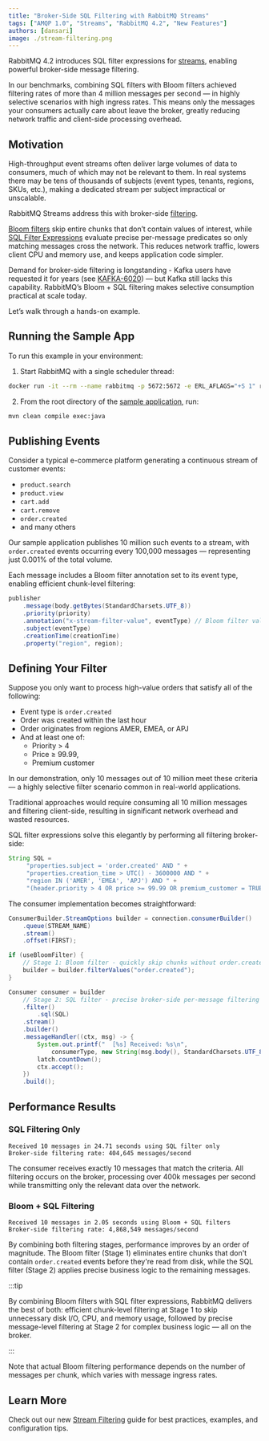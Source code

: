 ```yaml
---
title: "Broker-Side SQL Filtering with RabbitMQ Streams"
tags: ["AMQP 1.0", "Streams", "RabbitMQ 4.2", "New Features"]
authors: [dansari]
image: ./stream-filtering.png
---
```


RabbitMQ 4.2 introduces SQL filter expressions for [streams](/docs/streams), enabling powerful broker-side message filtering.

In our benchmarks, combining SQL filters with Bloom filters achieved filtering rates of more than 4 million messages per second — in highly selective scenarios with high ingress rates.
This means only the messages your consumers actually care about leave the broker, greatly reducing network traffic and client-side processing overhead.

<!-- truncate -->

## Motivation

High-throughput event streams often deliver large volumes of data to consumers, much of which may not be relevant to them.
In real systems there may be tens of thousands of subjects (event types, tenants, regions, SKUs, etc.), making a dedicated stream per subject impractical or unscalable.

RabbitMQ Streams address this with broker-side [filtering](/docs/next/stream-filtering).

[Bloom filters](/docs/next/stream-filtering#stage-1-bloom-filter) skip entire chunks that don’t contain values of interest, while [SQL Filter Expressions](/docs/next/stream-filtering#sql-filter-expressions) evaluate precise per-message predicates so only matching messages cross the network.
This reduces network traffic, lowers client CPU and memory use, and keeps application code simpler.

Demand for broker-side filtering is longstanding - Kafka users have requested it for years (see [KAFKA-6020](https://issues.apache.org/jira/browse/KAFKA-6020)) — but Kafka still lacks this capability.
RabbitMQ’s Bloom + SQL filtering makes selective consumption practical at scale today.

Let’s walk through a hands-on example.

## Running the Sample App

To run this example in your environment:
1. Start RabbitMQ with a single scheduler thread:
```bash
docker run -it --rm --name rabbitmq -p 5672:5672 -e ERL_AFLAGS="+S 1" rabbitmq:4.2.0-beta.3
```

2. From the root directory of the [sample application](https://github.com/ansd/sql-filter-expressions/tree/blog-post), run:
```bash
mvn clean compile exec:java
```

## Publishing Events

Consider a typical e-commerce platform generating a continuous stream of customer events:
* `product.search`
* `product.view`
* `cart.add`
* `cart.remove`
* `order.created`
* and many others

Our sample application publishes 10 million such events to a stream, with `order.created` events occurring every 100,000 messages — representing just 0.001% of the total volume.

Each message includes a Bloom filter annotation set to its event type, enabling efficient chunk-level filtering:
```java
publisher
    .message(body.getBytes(StandardCharsets.UTF_8))
    .priority(priority)
    .annotation("x-stream-filter-value", eventType) // Bloom filter value
    .subject(eventType)
    .creationTime(creationTime)
    .property("region", region);
```

## Defining Your Filter

Suppose you only want to process high-value orders that satisfy all of the following:
* Event type is `order.created`
* Order was created within the last hour
* Order originates from regions AMER, EMEA, or APJ
* And at least one of:
    * Priority > 4
    * Price ≥ 99.99,
    * Premium customer

In our demonstration, only 10 messages out of 10 million meet these criteria — a highly selective filter scenario common in real-world applications.

Traditional approaches would require consuming all 10 million messages and filtering client-side, resulting in significant network overhead and wasted resources.

SQL filter expressions solve this elegantly by performing all filtering broker-side:

```java
String SQL =
     "properties.subject = 'order.created' AND " +
     "properties.creation_time > UTC() - 3600000 AND " +
     "region IN ('AMER', 'EMEA', 'APJ') AND " +
     "(header.priority > 4 OR price >= 99.99 OR premium_customer = TRUE)";
```

The consumer implementation becomes straightforward:
```java
ConsumerBuilder.StreamOptions builder = connection.consumerBuilder()
    .queue(STREAM_NAME)
    .stream()
    .offset(FIRST);

if (useBloomFilter) {
    // Stage 1: Bloom filter - quickly skip chunks without order.created events
    builder = builder.filterValues("order.created");
}

Consumer consumer = builder
    // Stage 2: SQL filter - precise broker-side per-message filtering
    .filter()
        .sql(SQL)
    .stream()
    .builder()
    .messageHandler((ctx, msg) -> {
        System.out.printf("  [%s] Received: %s\n",
            consumerType, new String(msg.body(), StandardCharsets.UTF_8));
        latch.countDown();
        ctx.accept();
    })
    .build();
```

## Performance Results

### SQL Filtering Only

```
Received 10 messages in 24.71 seconds using SQL filter only
Broker-side filtering rate: 404,645 messages/second
```

The consumer receives exactly 10 messages that match the criteria.
All filtering occurs on the broker, processing over 400k messages per second while transmitting only the relevant data over the network.

### Bloom + SQL Filtering

```
Received 10 messages in 2.05 seconds using Bloom + SQL filters
Broker-side filtering rate: 4,868,549 messages/second
```

By combining both filtering stages, performance improves by an order of magnitude.
The Bloom filter (Stage 1) eliminates entire chunks that don't contain `order.created` events before they're read from disk, while the SQL filter (Stage 2) applies precise business logic to the remaining messages.

:::tip

By combining Bloom filters with SQL filter expressions, RabbitMQ delivers the best of both:
efficient chunk-level filtering at Stage 1 to skip unnecessary disk I/O, CPU, and memory usage, followed by precise message-level filtering at Stage 2 for complex business logic — all on the broker.

:::

Note that actual Bloom filtering performance depends on the number of messages per chunk, which varies with message ingress rates.

## Learn More

Check out our new [Stream Filtering](/docs/next/stream-filtering) guide for best practices, examples, and configuration tips.
